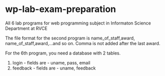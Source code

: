wp-lab-exam-preparation
=======================

All 6 lab programs for web programming subject in Informaton Science Department at RVCE

The file format for the second program is 
name_of_staff,award,
name_of_staff,award,...and so on. Comma is not added after the last award.

For the 6th program, you need a database with 2 tables.
1. login - fields are - uname, pass, email
2. feedback - fields are - uname, feedback
